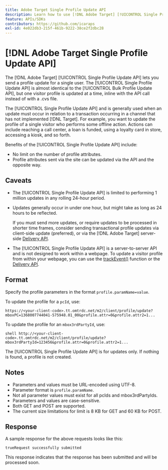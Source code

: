 ```yaml
---
title: Adobe Target Single Profile Update API
description: Learn how to use [!DNL Adobe Target] [!UICONTROL Single Profile Update API] to send a single visitor's profile data to [!DNL Target].
feature: APIs/SDKs
contributors: https://github.com/icaraps
exl-id: 4e022db3-215f-461b-9222-38ce2f2dbc28
---
```

# [!DNL Adobe Target Single Profile Update API]

The [!DNL Adobe Target] [!UICONTROL Single Profile Update API] lets you send a profile update for a single user. The [!UICONTROL Single Profile Update API] is almost identical to the [!UICONTROL Bulk Profile Update API], but one visitor profile is updated at a time, inline with the API call instead of with a .cvs file. 

The [!UICONTROL Single Profile Update API] and is generally used when an update must occur in relation to a transaction occurring in a channel that has not implemented [!DNL Target]. For example, you want to update the profile of a single visitor who performs some offline action. Actions can include reaching a call center, a loan is funded, using a loyalty card in store, accessing a kiosk, and so forth.

Benefits of the [!UICONTROL Single Profile Update API] include:

* No limit on the number of profile attributes.
* Profile attributes sent via the site can be updated via the API and the opposite way.

## Caveats

* The [!UICONTROL Single Profile Update API] is limited to performing 1 million updates in any rolling 24-hour period. 
* Updates generally occur in under one hour, but might take as long as 24 hours to be reflected. 

  If you must send more updates, or require updates to be processed in shorter time frames, consider sending transactional profile updates via client-side update (preferred), or via the [!DNL Adobe Target] server-side [Delivery API](/help/dev/implement/delivery-api/overview.md).

* The [!UICONTROL Single Profile Update API] is a server-to-server API and is not designed to work within a webpage. To update a visitor profile from within your webpage, you can use the [trackEvent()](/help/dev/implement/client-side/atjs/atjs-functions/adobe-target-trackevent.md) function or the [Delivery API](/help/dev/implement/delivery-api/overview.md).

## Format

Specify the profile parameters in the format `profile.paramName=value`. 

To update the profile for a `pcId`, use:

``````
https://<your-client-code>.tt.omtrdc.net/m2/client/profile/update?mboxPC=1368007744041-575948.01_00&profile.attr=0&profile.attr2=1...
``````

To update the profile for an `mbox3rdPartyId`, use:

``````
shell http://<your-client-code>.tt.omtrdc.net/m2/client/profile/update?mbox3rdPartyId=123456&profile.attr=0&profile.attr2=1...
``````

The [!UICONTROL Single Profile Update API] is for updates only. If nothing is found, a profile is not created.

## Notes

* Parameters and values must be URL-encoded using UTF-8.
* Parameter format is `profile.paramName`.
* Not all parameter values must exist for all pcIds and mbox3rdPartyIds.
* Parameters and values are case-sensitive.
* Both GET and POST are supported.
* The current size limitations for limit is 8 KB for GET and 60 KB for POST.

## Response

A sample response for the above requests looks like this: 

`trueRequest successfully submitted`

This response indicates that the response has been submitted and will be processed soon.
